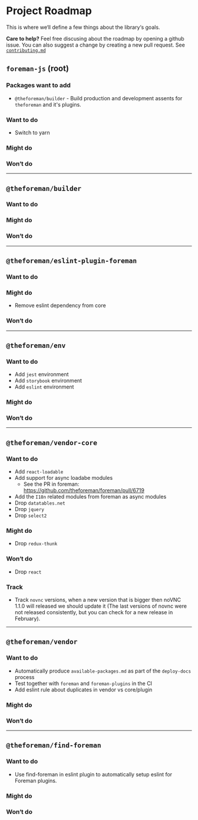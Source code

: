 # Project Roadmap

This is where we‘ll define a few things about the library‘s goals.

**Care to help?** Feel free discusing about the roadmap by opening a github issue.
You can also suggest a change by creating a new pull request.
See [`contributing.md`](./contributing.md)


## `foreman-js` (root)

### Packages want to add

- `@theforeman/builder` - Build production and development assents for `theforeman` and it's plugins.

### Want to do

- Switch to yarn

### Might do

### Won‘t do

---

## `@theforeman/builder`

### Want to do

### Might do

### Won‘t do

---

## `@theforeman/eslint-plugin-foreman`

### Want to do

### Might do
- Remove eslint dependency from core

### Won‘t do

---

## `@theforeman/env`

### Want to do

- Add `jest` environment
- Add `storybook` environment
- Add `eslint` environment

### Might do

### Won‘t do

---

## `@theforeman/vendor-core`

### Want to do

- Add `react-loadable`
- Add support for async loadabe modules
  - See the PR in foreman: https://github.com/theforeman/foreman/pull/6719
- Add the `I18n` related modules from foreman as async modules
- Drop `datatables.net`
- Drop `jquery`
- Drop `select2`

### Might do

- Drop `redux-thunk`

### Won‘t do

- Drop `react`

### Track

- Track `novnc` versions, when a new version that is bigger then noVNC 1.1.0 will released we should update it
(The last versions of novnc were not released consistently, but you can check for a new release in February).

---

## `@theforeman/vendor`

### Want to do

- Automatically produce `available-packages.md` as part of the `deploy-docs` process
- Test together with `foreman` and `foreman-plugins` in the CI
- Add eslint rule about duplicates in vendor vs core/plugin

### Might do

### Won‘t do


---

## `@theforeman/find-foreman`

### Want to do
- Use find-foreman in eslint plugin to automatically setup eslint for Foreman plugins.

### Might do

### Won‘t do
